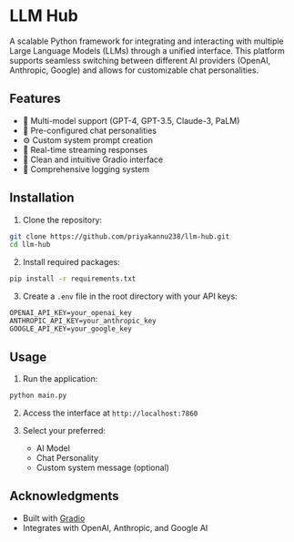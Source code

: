 # LLM Hub

A scalable Python framework for integrating and interacting with multiple Large Language Models (LLMs) through a unified interface. This platform supports seamless switching between different AI providers (OpenAI, Anthropic, Google) and allows for customizable chat personalities.

## Features

- 🤖 Multi-model support (GPT-4, GPT-3.5, Claude-3, PaLM)
- 🎯 Pre-configured chat personalities
- ⚙️ Custom system prompt creation
- 🔄 Real-time streaming responses
- 🎨 Clean and intuitive Gradio interface
- 📝 Comprehensive logging system

## Installation

1. Clone the repository:
```bash
git clone https://github.com/priyakannu238/llm-hub.git
cd llm-hub
```

2. Install required packages:
```bash
pip install -r requirements.txt
```

3. Create a `.env` file in the root directory with your API keys:
```env
OPENAI_API_KEY=your_openai_key
ANTHROPIC_API_KEY=your_anthropic_key
GOOGLE_API_KEY=your_google_key
```

## Usage

1. Run the application:
```bash
python main.py
```

2. Access the interface at `http://localhost:7860`

3. Select your preferred:
   - AI Model
   - Chat Personality
   - Custom system message (optional)

## Acknowledgments

- Built with [Gradio](https://gradio.app/)
- Integrates with OpenAI, Anthropic, and Google AI